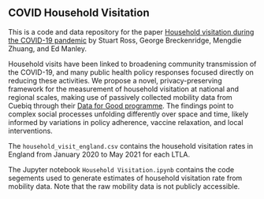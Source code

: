 ## COVID Household Visitation

This is a code and data repository for the paper [Household visitation during the COVID-19 pandemic](https://www.nature.com/articles/s41598-021-02092-7) by Stuart Ross, 
George Breckenridge, Mengdie Zhuang, and Ed Manley.

Household visits have been linked to broadening community transmission of the COVID-19, and many public health policy 
responses focused directly on reducing these activities. 
We propose a novel, privacy-preserving framework for the measurement of household 
visitation at national and regional scales, making use of passively collected mobility data from Cuebiq through their [Data for Good programme](https://www.cuebiq.com/about/data-for-good/). 
The findings point to complex social processes unfolding differently over space and time, 
likely informed by variations in policy adherence, vaccine relaxation, and local interventions.

The `household_visit_england.csv` contains the household visitation rates in England from January 2020 to May 2021 for each LTLA. 

The Jupyter notebook `Household Visitation.ipynb` contains the code segements used to generate estimates of household visitation rate from mobility data.
Note that the raw mobility data is not publicly accessible. 

